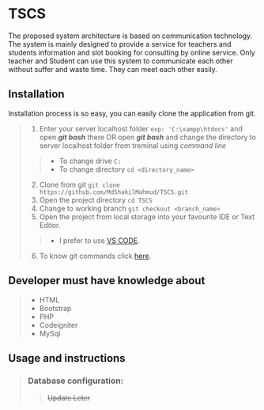 # TSCS

The proposed system architecture is based on communication technology. The system is mainly designed to provide a service for teachers and students information and slot booking for consulting by online service. Only teacher and Student can use this system to communicate each other without suffer and waste time. They can meet each other easily.

## Installation

Installation process is so easy, you can easily clone the application from git.

> 1. Enter your server localhost folder `exp: 'C:\xampp\htdocs'` and open **_git bash_** there OR open **_git bash_** and change the directory to server localhost folder from treminal using _command line_
>>   - To change drive `C:`
>>   - To change directory `cd <directory_name>` 
> 2. Clone from git `git clone https://github.com/MdShakilMahmud/TSCS.git`
> 3. Open the project directory `cd TSCS`
> 4. Change to working branch `git checkout <branch_name>`
> 5. Open the project from local storage into your favourite IDE or Text Editor.
>>   - I prefer to use [VS CODE](https://code.visualstudio.com/).
> 6. To know git commands click [here](https://www.siteground.co.uk/tutorials/git/commands.htm).

## Developer must have knowledge about

> - HTML
> - Bootstrap
> - PHP
> - Codeigniter
> - MySql

## Usage and instructions
> ### Database configuration:
>> ~~Update Leter~~


